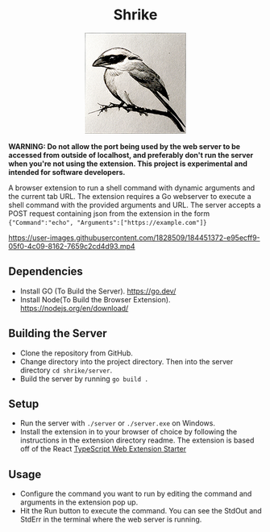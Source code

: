 <h1 align="center">
  Shrike
</h1>
<p align="center">
  <img src="shrike.png">
</p>

**WARNING: Do not allow the port being used by the web server to be accessed from outside of localhost, and preferably don't run the server when you're not using the extension. This project is experimental and intended for software developers.**

A browser extension to run a shell command with dynamic arguments and the current tab URL.
The extension requires a Go webserver to execute a shell command with the provided arguments and URL. The server accepts a POST request containing json from the extension in the form `{"Command":"echo", "Arguments":["https://example.com"]}`

https://user-images.githubusercontent.com/1828509/184451372-e95ecff9-05f0-4c09-8162-7659c2cd4d93.mp4

## Dependencies

- Install GO (To Build the Server). https://go.dev/
- Install Node(To Build the Browser Extension). https://nodejs.org/en/download/

## Building the Server

- Clone the repository from GitHub.
- Change directory into the project directory. Then into the server directory `cd shrike/server`.
- Build the server by running `go build .`

## Setup

- Run the server with `./server` or `./server.exe` on Windows.
- Install the extension in to your browser of choice by following the instructions in the extension directory readme. The extension is based off of the React [TypeScript Web Extension Starter](https://github.com/aeksco/react-typescript-web-extension-starter)

## Usage

- Configure the command you want to run by editing the command and arguments in the extension pop up.
- Hit the Run button to execute the command. You can see the StdOut and StdErr in the terminal where the web server is running.
